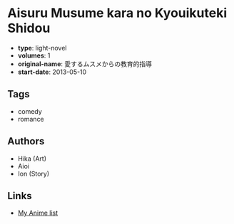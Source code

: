 # Aisuru Musume kara no Kyouikuteki Shidou

-   **type**: light-novel
-   **volumes**: 1
-   **original-name**: 愛するムスメからの教育的指導
-   **start-date**: 2013-05-10

## Tags

-   comedy
-   romance

## Authors

-   Hika (Art)
-   Aioi
-   Ion (Story)

## Links

-   [My Anime list](https://myanimelist.net/manga/66553/Aisuru_Musume_kara_no_Kyouikuteki_Shidou)
